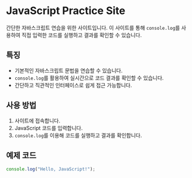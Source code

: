 # JavaScript Practice Site

간단한 자바스크립트 연습을 위한 사이트입니다. 이 사이트를 통해 `console.log`를 사용하여 직접 입력한 코드를 실행하고 결과를 확인할 수 있습니다.

## 특징
- 기본적인 자바스크립트 문법을 연습할 수 있습니다.
- `console.log`를 활용하여 실시간으로 코드 결과를 확인할 수 있습니다.
- 간단하고 직관적인 인터페이스로 쉽게 접근 가능합니다.

## 사용 방법
1. 사이트에 접속합니다.
2. JavaScript 코드를 입력합니다.
3. `console.log`를 이용해 코드를 실행하고 결과를 확인합니다.

## 예제 코드
```javascript
console.log("Hello, JavaScript!");
